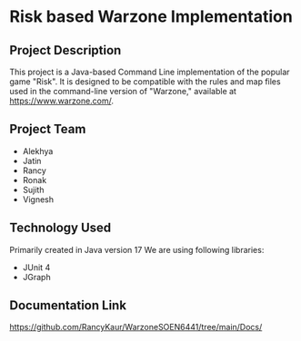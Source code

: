 # Risk based Warzone Implementation

## Project Description
This project is a Java-based Command Line implementation of the popular game "Risk".
It is designed to be compatible with the rules and map files used in the command-line version of "Warzone," available at https://www.warzone.com/. 

## Project Team
* Alekhya
* Jatin
* Rancy
* Ronak
* Sujith
* Vignesh

## Technology Used
Primarily created in Java version 17 
We are using following libraries:
* JUnit 4
* JGraph

## Documentation Link
https://github.com/RancyKaur/WarzoneSOEN6441/tree/main/Docs/

